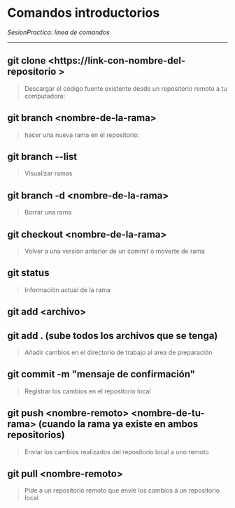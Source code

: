 # Comandos introductorios
*SesionPractica: linea de comandos*
***
## git clone \<https://link-con-nombre-del-repositorio \>
> Descargar el código fuente existente desde un repositorio remoto a tu computadora: 

## git branch \<nombre-de-la-rama\>
> hacer una nueva rama en el repositorio: 

## git branch --list
> Visualizar ramas

## git branch -d \<nombre-de-la-rama\>
> Borrar una rama

## git checkout \<nombre-de-la-rama\>
> Volver a una version anterior de un commit o moverte de rama

## git status
> Información actual de la rama

## git add \<archivo\>
## git add . (sube todos los archivos que se tenga)
> Añadir cambios en el directorio de trabajo al area de preparación

## git commit -m "mensaje de confirmación"
> Registrar los cambios en el repositorio local

## git push \<nombre-remoto\> \<nombre-de-tu-rama\> (cuando la rama ya existe en ambos repositorios)
> Enviar los cambios realizados del repositorio local a uno remoto

## git pull \<nombre-remoto\>
> Pide a un repositorio remoto que envie los cambios a un repositorio local 
